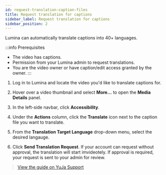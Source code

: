 ```yaml
---
id: request-translation-caption-files
title: Request translation for captions
sidebar_label: Request translation for captions
sidebar_position: 2
---
```


Lumina can automatically translate captions into 40+ languages.

:::info Prerequisites

- The video has captions.
- Permission from your Lumina admin to request translations.
- You are the video owner or have caption/edit access granted by the owner.
  :::

1. Log in to Lumina and locate the video you'd like to translate captions for.

2. Hover over a video thumbnail and select **More...** to open the **Media Details** panel.

3. In the left-side navbar, click **Accessibility**.

4. Under the **Actions** column, click the **Translate** icon next to the caption file you want to translate.

5. From the **Translation Target Language** drop-down menu, select the desired langauge.

6. Click **Send Translation Request**. If your account can request without approval, the translation will start imvideotely. If approval is required, your request is sent to your admin for review.

> [View the guide on YuJa Support](https://support.yuja.com/hc/en-us/articles/5918365321111-Requesting-Translation-for-Caption-Files)

